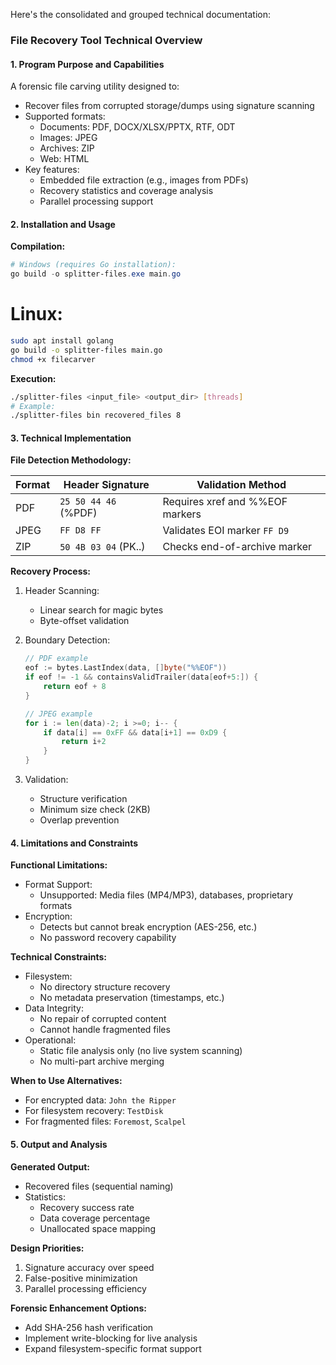 Here's the consolidated and grouped technical documentation:

### File Recovery Tool Technical Overview

#### 1. Program Purpose and Capabilities
A forensic file carving utility designed to:
- Recover files from corrupted storage/dumps using signature scanning
- Supported formats:
  - Documents: PDF, DOCX/XLSX/PPTX, RTF, ODT
  - Images: JPEG
  - Archives: ZIP
  - Web: HTML
- Key features:
  - Embedded file extraction (e.g., images from PDFs)
  - Recovery statistics and coverage analysis
  - Parallel processing support

#### 2. Installation and Usage

**Compilation:**
```powershell
# Windows (requires Go installation):
go build -o splitter-files.exe main.go
```

# Linux:
```bash
sudo apt install golang
go build -o splitter-files main.go
chmod +x filecarver
```

**Execution:**
```bash
./splitter-files <input_file> <output_dir> [threads]
# Example:
./splitter-files bin recovered_files 8
```

#### 3. Technical Implementation

**File Detection Methodology:**

| Format  | Header Signature       | Validation Method               |
|---------|------------------------|---------------------------------|
| PDF     | `25 50 44 46` (%PDF)   | Requires xref and %%EOF markers |
| JPEG    | `FF D8 FF`             | Validates EOI marker `FF D9`    |
| ZIP     | `50 4B 03 04` (PK..)   | Checks end-of-archive marker    |

**Recovery Process:**
1. Header Scanning:
   - Linear search for magic bytes
   - Byte-offset validation

2. Boundary Detection:
   ```go
   // PDF example
   eof := bytes.LastIndex(data, []byte("%%EOF"))
   if eof != -1 && containsValidTrailer(data[eof+5:]) {
       return eof + 8
   }
   
   // JPEG example
   for i := len(data)-2; i >=0; i-- {
       if data[i] == 0xFF && data[i+1] == 0xD9 {
           return i+2
       }
   }
   ```

3. Validation:
   - Structure verification
   - Minimum size check (2KB)
   - Overlap prevention

#### 4. Limitations and Constraints

**Functional Limitations:**
- Format Support:
  - Unsupported: Media files (MP4/MP3), databases, proprietary formats
- Encryption:
  - Detects but cannot break encryption (AES-256, etc.)
  - No password recovery capability

**Technical Constraints:**
- Filesystem:
  - No directory structure recovery
  - No metadata preservation (timestamps, etc.)
- Data Integrity:
  - No repair of corrupted content
  - Cannot handle fragmented files
- Operational:
  - Static file analysis only (no live system scanning)
  - No multi-part archive merging

**When to Use Alternatives:**
- For encrypted data: `John the Ripper`
- For filesystem recovery: `TestDisk`
- For fragmented files: `Foremost`, `Scalpel`

#### 5. Output and Analysis

**Generated Output:**
- Recovered files (sequential naming)
- Statistics:
  - Recovery success rate
  - Data coverage percentage
  - Unallocated space mapping

**Design Priorities:**
1. Signature accuracy over speed
2. False-positive minimization
3. Parallel processing efficiency

**Forensic Enhancement Options:**
- Add SHA-256 hash verification
- Implement write-blocking for live analysis
- Expand filesystem-specific format support

